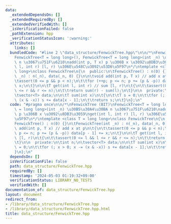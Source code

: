 ```yaml
---
data:
  _extendedDependsOn: []
  _extendedRequiredBy: []
  _extendedVerifiedWith: []
  _isVerificationFailed: false
  _pathExtension: hpp
  _verificationStatusIcon: ':warning:'
  attributes:
    links: []
  bundledCode: "#line 2 \"data_structure/FenwickTree.hpp\"\n\n/*\nFenwickTree (BIT)\n\
    FenwickTree<T = long long>(), FenwickTree<T = long long>(int _n) \u30B5\u30A4\u30BA\
    \ n \u3067\u751F\u6210\nadd(int p, T x) p \u306B x \u3092\u8DB3\u3059\nget(int\
    \ l, int r) [l, r) \u306E\u548C\u3092\u53D6\u5F97\n*/\ntemplate <class T = long\
    \ long>\nclass FenwickTree\n{\n  public:\n\tFenwickTree() : n(0) {}\n\tFenwickTree(int\
    \ _n) : n(_n), data(_n, 0) {}\n\n\tvoid add(int p, T x) // add x at p\n\t{\n\t\
    \tassert(0 <= p && p < n);\n\t\tfor (++p; p <= n; p += (p & -p)) data[p - 1] +=\
    \ x;\n\t}\n\n\tT get(int l, int r) // sum [l, r)\n\t{\n\t\tassert(0 <= l && l\
    \ <= r && r <= n);\n\t\treturn sum(r) - sum(l);\n\t}\n\n  private:\n\tint n;\n\
    \tvector<T> data;\n\n\tT sum(int x)\n\t{\n\t\tT s = 0;\n\t\tfor (; x > 0; x -=\
    \ (x & -x)) s += data[x - 1];\n\t\treturn s;\n\t}\n};\n"
  code: "#pragma once\n\n/*\nFenwickTree (BIT)\nFenwickTree<T = long long>(), FenwickTree<T\
    \ = long long>(int _n) \u30B5\u30A4\u30BA n \u3067\u751F\u6210\nadd(int p, T x)\
    \ p \u306B x \u3092\u8DB3\u3059\nget(int l, int r) [l, r) \u306E\u548C\u3092\u53D6\
    \u5F97\n*/\ntemplate <class T = long long>\nclass FenwickTree\n{\n  public:\n\t\
    FenwickTree() : n(0) {}\n\tFenwickTree(int _n) : n(_n), data(_n, 0) {}\n\n\tvoid\
    \ add(int p, T x) // add x at p\n\t{\n\t\tassert(0 <= p && p < n);\n\t\tfor (++p;\
    \ p <= n; p += (p & -p)) data[p - 1] += x;\n\t}\n\n\tT get(int l, int r) // sum\
    \ [l, r)\n\t{\n\t\tassert(0 <= l && l <= r && r <= n);\n\t\treturn sum(r) - sum(l);\n\
    \t}\n\n  private:\n\tint n;\n\tvector<T> data;\n\n\tT sum(int x)\n\t{\n\t\tT s\
    \ = 0;\n\t\tfor (; x > 0; x -= (x & -x)) s += data[x - 1];\n\t\treturn s;\n\t\
    }\n};\n"
  dependsOn: []
  isVerificationFile: false
  path: data_structure/FenwickTree.hpp
  requiredBy: []
  timestamp: '2024-05-03 01:19:32+09:00'
  verificationStatus: LIBRARY_NO_TESTS
  verifiedWith: []
documentation_of: data_structure/FenwickTree.hpp
layout: document
redirect_from:
- /library/data_structure/FenwickTree.hpp
- /library/data_structure/FenwickTree.hpp.html
title: data_structure/FenwickTree.hpp
---
```

